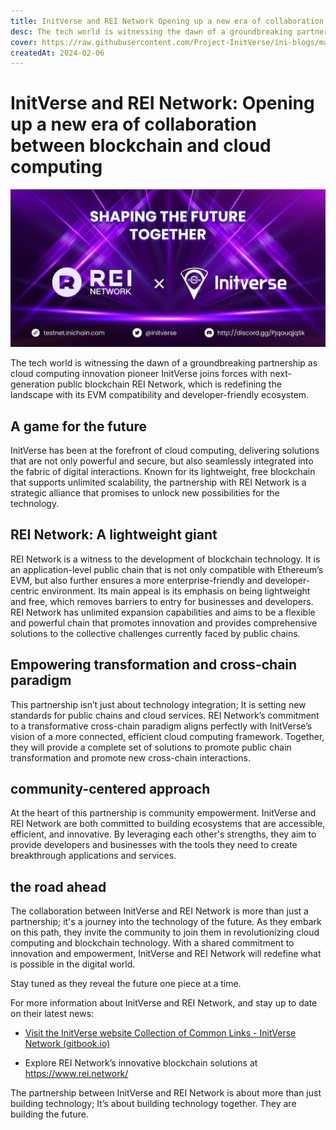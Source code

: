 ```yaml
---
title: InitVerse and REI Network Opening up a new era of collaboration between blockchain and cloud computing
desc: The tech world is witnessing the dawn of a groundbreaking partnership as cloud computing innovation pioneer InitVerse joins forces with next-generation public blockchain REI Network, which is redefining the landscape with its EVM compatibility and developer-friendly ecosystem.
cover: https://raw.githubusercontent.com/Project-InitVerse/ini-blogs/main/blogs/resources/images/20240206001.png
createdAt: 2024-02-06
---
```


# InitVerse and REI Network: Opening up a new era of collaboration between blockchain and cloud computing

  ![image](https://raw.githubusercontent.com/Project-InitVerse/ini-blogs/main/blogs/resources/images/20240206001.png)


The tech world is witnessing the dawn of a groundbreaking partnership as cloud computing innovation pioneer InitVerse joins forces with next-generation public blockchain REI Network, which is redefining the landscape with its EVM compatibility and developer-friendly ecosystem.

## A game for the future

InitVerse has been at the forefront of cloud computing, delivering solutions that are not only powerful and secure, but also seamlessly integrated into the fabric of digital interactions. Known for its lightweight, free blockchain that supports unlimited scalability, the partnership with REI Network is a strategic alliance that promises to unlock new possibilities for the technology.

## REI Network: A lightweight giant

REI Network is a witness to the development of blockchain technology. It is an application-level public chain that is not only compatible with Ethereum’s EVM, but also further ensures a more enterprise-friendly and developer-centric environment. Its main appeal is its emphasis on being lightweight and free, which removes barriers to entry for businesses and developers. REI Network has unlimited expansion capabilities and aims to be a flexible and powerful chain that promotes innovation and provides comprehensive solutions to the collective challenges currently faced by public chains.

## Empowering transformation and cross-chain paradigm

This partnership isn’t just about technology integration; It is setting new standards for public chains and cloud services. REI Network’s commitment to a transformative cross-chain paradigm aligns perfectly with InitVerse’s vision of a more connected, efficient cloud computing framework. Together, they will provide a complete set of solutions to promote public chain transformation and promote new cross-chain interactions.

## community-centered approach

At the heart of this partnership is community empowerment. InitVerse and REI Network are both committed to building ecosystems that are accessible, efficient, and innovative. By leveraging each other's strengths, they aim to provide developers and businesses with the tools they need to create breakthrough applications and services.

## the road ahead

The collaboration between InitVerse and REI Network is more than just a partnership; it's a journey into the technology of the future. As they embark on this path, they invite the community to join them in revolutionizing cloud computing and blockchain technology. With a shared commitment to innovation and empowerment, InitVerse and REI Network will redefine what is possible in the digital world.

Stay tuned as they reveal the future one piece at a time.

For more information about InitVerse and REI Network, and stay up to date on their latest news:
- [Visit the InitVerse website  Collection of Common Links - InitVerse Network (gitbook.io)](https://inichain.gitbook.io/initverse-network/collection-of-common-links)

- Explore REI Network’s innovative blockchain solutions at https://www.rei.network/ 

The partnership between InitVerse and REI Network is about more than just building technology; It’s about building technology together. They are building the future.